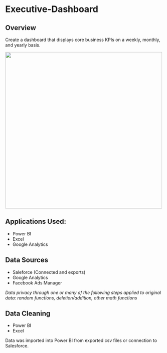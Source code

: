 # Executive-Dashboard

## Overview
Create a dashboard that displays core business KPIs on a weekly, monthly, and yearly basis. 

<img src=".IMAGE/Org-Dashboard.jpg" width="500" />

## Applications Used:
* Power BI
* Excel
* Google Analytics

## Data Sources
* Saleforce (Connected and exports)
* Google Analytics
* Facebook Ads Manager

*Data privacy through one or many of the following steps applied to original data: random functions, deletion/addition, other math functions*

## Data Cleaning
* Power BI
* Excel

Data was imported into Power BI from exported csv files or connection to Salesforce.

